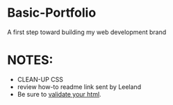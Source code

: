 # Basic-Portfolio
A first step toward building my web development brand

# NOTES:

* CLEAN-UP CSS
* review how-to readme link sent by Leeland
 * Be sure to [validate your html](https://validator.w3.org/#validate_by_input).